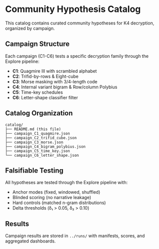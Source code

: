 # Community Hypothesis Catalog

This catalog contains curated community hypotheses for K4 decryption, organized by campaign.

## Campaign Structure

Each campaign (C1-C6) tests a specific decryption family through the Explore pipeline:

- **C1**: Quagmire III with scrambled alphabet
- **C2**: Trifid-by-rows & Eight-cube
- **C3**: Morse masking with 3/4-length code
- **C4**: Internal variant bigram & Row/column Polybius
- **C5**: Time-key schedules
- **C6**: Letter-shape classifier filter

## Catalog Organization

```
catalog/
├── README.md (this file)
├── campaign_C1_quagmire.json
├── campaign_C2_trifid_cube.json
├── campaign_C3_morse.json
├── campaign_C4_bigram_polybius.json
├── campaign_C5_time_key.json
└── campaign_C6_letter_shape.json
```

## Falsifiable Testing

All hypotheses are tested through the Explore pipeline with:
- Anchor modes (fixed, windowed, shuffled)
- Blinded scoring (no narrative leakage)
- Hard controls (matched n-gram distributions)
- Delta thresholds (δ₁ > 0.05, δ₂ > 0.10)

## Results

Campaign results are stored in `../runs/` with manifests, scores, and aggregated dashboards.
